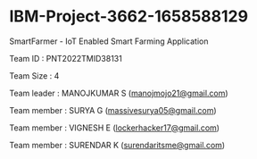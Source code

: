 # IBM-Project-3662-1658588129

SmartFarmer - IoT Enabled Smart Farming Application

Team ID             : PNT2022TMID38131

Team Size           : 4
  
Team leader         : MANOJKUMAR S (manojmojo21@gmail.com)
    
Team member         : SURYA G (massivesurya05@gmail.com)

Team member         : VIGNESH E (lockerhacker17@gmail.com)

Team member         : SURENDAR K (surendaritsme@gmail.com)


